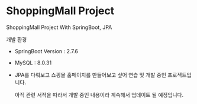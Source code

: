 # ShoppingMall Project

ShoppingMall Project With SpringBoot, JPA

개발 환경

- SpringBoot Version : 2.7.6

- MySQL : 8.0.31



* JPA를 다뤄보고 쇼핑몰 홈페이지를 만들어보고 싶어 연습 및 개발 중인 프로젝트입니다.

  아직 관련 서적을 따라서 개발 중인 내용이라 계속해서 업데이트 될 예정입니다.
